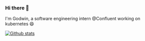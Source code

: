 ### Hi there 👋

I'm Godwin, a software engineering intern @Confluent working on kubernetes :smile:

[![Github stats](https://github-readme-stats.vercel.app/api?username=godwinpang&show_icons=true&count_private=true&theme=gruvbox)](https://github.com/anuraghazra/github-readme-stats)

